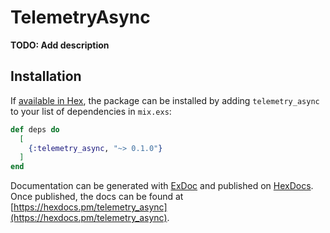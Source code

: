# TelemetryAsync

**TODO: Add description**

## Installation

If [available in Hex](https://hex.pm/docs/publish), the package can be installed
by adding `telemetry_async` to your list of dependencies in `mix.exs`:

```elixir
def deps do
  [
    {:telemetry_async, "~> 0.1.0"}
  ]
end
```

Documentation can be generated with [ExDoc](https://github.com/elixir-lang/ex_doc)
and published on [HexDocs](https://hexdocs.pm). Once published, the docs can
be found at [https://hexdocs.pm/telemetry_async](https://hexdocs.pm/telemetry_async).

